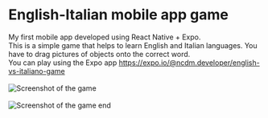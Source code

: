 # English-Italian mobile app game
My first mobile app developed using React Native + Expo.<br>
This is a simple game that helps to learn English and Italian languages. You have to drag pictures of objects onto the correct word.<br>
You can play using the Expo app https://expo.io/@ncdm.developer/english-vs-italiano-game<br>
<br>
![Screenshot of the game](https://scontent.fbne3-1.fna.fbcdn.net/v/t1.0-9/82805793_10218154604270101_2617518868804927488_n.jpg?_nc_cat=105&_nc_ohc=8-8KVODgokwAQl4BhEDSdCHC8WB6Abxv01aptCbrkNPV_GQvz4tOZnV7Q&_nc_ht=scontent.fbne3-1.fna&oh=ff56f5e83c1dac2cf93ebf72abf29bfc&oe=5EA1CE09)<br>
<br>
![Screenshot of the game end](https://scontent.fbne3-1.fna.fbcdn.net/v/t1.0-9/82616255_10218154604110097_909778814660247552_n.jpg?_nc_cat=103&_nc_ohc=nYUxVF87LigAQkqq_vGyAH-uVIAaCzO6Ga8vhoOFMQKfGmCpbeNyZ21Xg&_nc_ht=scontent.fbne3-1.fna&oh=8dcf4b031f8763bf60b795b8006925d7&oe=5EA776C2)
